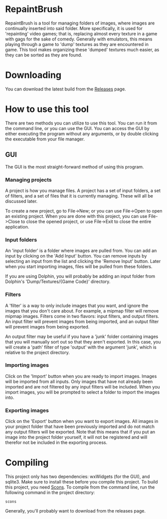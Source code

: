 # RepaintBrush
RepaintBrush is a tool for managing folders of images, where images are
continually inserted into said folder. More specifically, it is used for
'repainting' video games; that is, replacing almost every texture in a game
with gags for the sake of comedy. Generally with emulators, this means
playing through a game to 'dump' textures as they are encountered in game.
This tool makes organizing these 'dumped' textures much easier, as they can
be sorted as they are found.

# Downloading
You can download the latest build from the
[Releases](https://github.com/Jellonator/repaintbrush/releases) page.

# How to use this tool
There are two methods you can utilize to use this tool. You can run it from the
command line, or you can use the GUI. You can access the GUI by either executing
the program without any arguments, or by double clicking the executable from
your file manager.

## GUI
The GUI is the most straight-forward method of using this program.

### Managing projects
A project is how you manage files. A project has a set of input folders, a set
of filters, and a set of files that it is currently managing. These will all be
discussed later.

To create a new project, go to File->New; or you can use File->Open to open an
existing project. When you are done with this project, you can use File->Close
to close the opened project, or use File->Exit to close the entire application.

### Input folders
An 'input folder' is a folder where images are pulled from. You can add an input
by clicking on the 'Add Input' button. You can remove inputs by selecting an
input from the list and clicking the 'Remove Input' button. Later when you start
importing images, files will be pulled from these folders.

If you are using Dolphin, you will probably be adding an input folder from
Dolphin's 'Dump/Textures/{Game Code}' directory.

### Filters
A 'filter' is a way to only include images that you want, and ignore the
images that you don't care about. For example, a mipmap filter will remove
mipmap images. Filters come in two flavors: input filters, and output
filters. An input filter will prevent images from being imported, and an
output filter will prevent images from being exported.

An output filter may be useful if you have a 'junk' folder containing images
that you will manually sort out so that they aren't exported. In this case, you
will create a 'path' filter of type 'output' with the argument 'junk', which is
relative to the project directory.

### Importing images
Click on the 'Import' button when you are ready to import images. Images will
be imported from all inputs. Only images that have not already been imported
and are not filtered by any input filters will be included. When you import
images, you will be prompted to select a folder to import the images into.

### Exporting images
Click on the 'Export' button when you want to export images. All images in
your project folder that have been previously imported and do not match any
output filters will be exported. Note that this means that if you put an
image into the project folder yourself, it will not be registered and will
therefor not be included in the exporting process.

# Compiling
This project only has two dependencies: wxWidgets (for the GUI), and sqlite3.
Make sure to install these before you compile this project.
To build this project, you need [Scons](http://scons.org/). To compile from
the command line, run the following command in the project directory:
```
scons
```

Generally, you'll probably want to download from the releases page.
